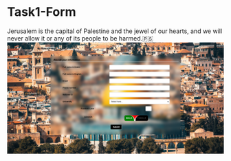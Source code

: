 # Task1-Form
Jerusalem is the capital of Palestine and the jewel of our hearts, and we will never allow it or any of its people to be harmed.🇵🇸
![alt text](/assets/myForm.png?raw=true)
